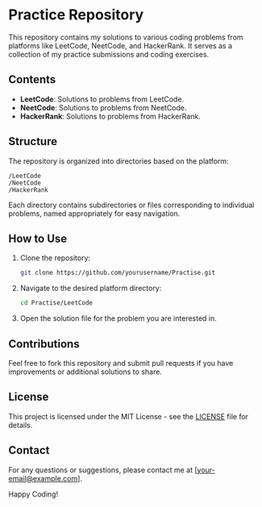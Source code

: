# Practice Repository

This repository contains my solutions to various coding problems from platforms like LeetCode, NeetCode, and HackerRank. It serves as a collection of my practice submissions and coding exercises.

## Contents

- **LeetCode**: Solutions to problems from LeetCode.
- **NeetCode**: Solutions to problems from NeetCode.
- **HackerRank**: Solutions to problems from HackerRank.

## Structure

The repository is organized into directories based on the platform:

```
/LeetCode
/NeetCode
/HackerRank
```

Each directory contains subdirectories or files corresponding to individual problems, named appropriately for easy navigation.

## How to Use

1. Clone the repository:
    ```bash
    git clone https://github.com/yourusername/Practise.git
    ```
2. Navigate to the desired platform directory:
    ```bash
    cd Practise/LeetCode
    ```
3. Open the solution file for the problem you are interested in.

## Contributions

Feel free to fork this repository and submit pull requests if you have improvements or additional solutions to share.

## License

This project is licensed under the MIT License - see the [LICENSE](LICENSE) file for details.

## Contact

For any questions or suggestions, please contact me at [your-email@example.com].

Happy Coding!